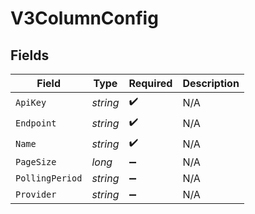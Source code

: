 # V3ColumnConfig


## Fields

| Field              | Type               | Required           | Description        |
| ------------------ | ------------------ | ------------------ | ------------------ |
| `ApiKey`           | *string*           | :heavy_check_mark: | N/A                |
| `Endpoint`         | *string*           | :heavy_check_mark: | N/A                |
| `Name`             | *string*           | :heavy_check_mark: | N/A                |
| `PageSize`         | *long*             | :heavy_minus_sign: | N/A                |
| `PollingPeriod`    | *string*           | :heavy_minus_sign: | N/A                |
| `Provider`         | *string*           | :heavy_minus_sign: | N/A                |